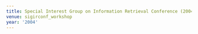 ```yaml
---
title: Special Interest Group on Information Retrieval Conference (2004)
venue: sigirconf_workshop
year: '2004'
---
```

